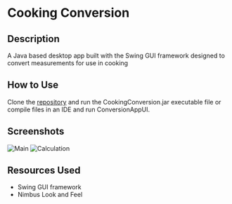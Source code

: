 # Cooking Conversion

## Description
A Java based desktop app built with the Swing GUI framework designed to convert measurements for use in cooking

## How to Use
Clone the [repository](https://github.com/mjbuchman/cooking-conversion) and run the CookingConversion.jar executable file or compile files in an IDE and run ConversionAppUI.

## Screenshots
![Main](https://i.postimg.cc/4x2xFmbg/Cooking_Conversion_-_Main.jpg)
![Calculation](https://i.postimg.cc/vZZmzWnh/Cooking_Conversion_-_Calculation.jpg)

## Resources Used
- Swing GUI framework
- Nimbus Look and Feel
